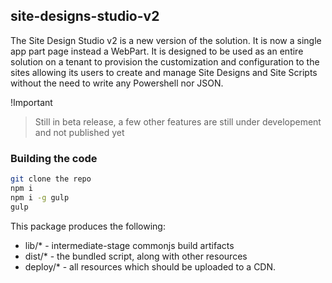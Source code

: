 ## site-designs-studio-v2

The Site Design Studio v2 is a new version of the solution.
It is now a single app part page instead a WebPart.
It is designed to be used as an entire solution on a tenant to provision the customization and configuration to the sites allowing its users to create and manage Site Designs and Site Scripts without the need to write any Powershell nor JSON.

!Important
 > Still in beta release, a few other features are still under developement and not published yet

### Building the code

```bash
git clone the repo
npm i
npm i -g gulp
gulp
```

This package produces the following:

* lib/* - intermediate-stage commonjs build artifacts
* dist/* - the bundled script, along with other resources
* deploy/* - all resources which should be uploaded to a CDN.

